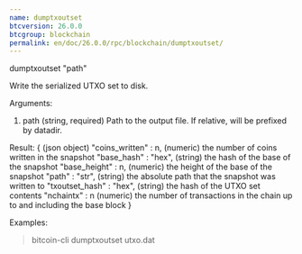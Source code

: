 ```yaml
---
name: dumptxoutset
btcversion: 26.0.0
btcgroup: blockchain
permalink: en/doc/26.0.0/rpc/blockchain/dumptxoutset/
---
```


dumptxoutset "path"

Write the serialized UTXO set to disk.

Arguments:
1. path    (string, required) Path to the output file. If relative, will be prefixed by datadir.

Result:
{                             (json object)
  "coins_written" : n,        (numeric) the number of coins written in the snapshot
  "base_hash" : "hex",        (string) the hash of the base of the snapshot
  "base_height" : n,          (numeric) the height of the base of the snapshot
  "path" : "str",             (string) the absolute path that the snapshot was written to
  "txoutset_hash" : "hex",    (string) the hash of the UTXO set contents
  "nchaintx" : n              (numeric) the number of transactions in the chain up to and including the base block
}

Examples:
> bitcoin-cli dumptxoutset utxo.dat


